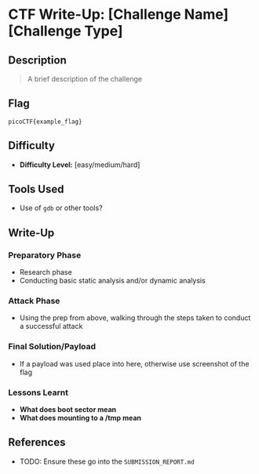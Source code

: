 # CTF Write-Up: [Challenge Name][Challenge Type]

## Description
>A brief description of the challenge
## Flag
`picoCTF{example_flag}`

## Difficulty
- **Difficulty Level:** [easy/medium/hard]

## Tools Used
- Use of `gdb` or other tools?
## Write-Up

### Preparatory Phase
- Research phase
- Conducting basic static analysis and/or dynamic analysis

### Attack Phase
- Using the prep from above, walking through the steps taken to conduct a successful attack
### Final Solution/Payload
- If a payload was used place into here, otherwise use screenshot of the flag

### Lessons Learnt
- **What does boot sector mean**
- **What does mounting to a /tmp mean**
## References
- TODO: Ensure these go into the `SUBMISSION_REPORT.md`

